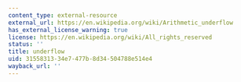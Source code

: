 ```yaml
---
content_type: external-resource
external_url: https://en.wikipedia.org/wiki/Arithmetic_underflow
has_external_license_warning: true
license: https://en.wikipedia.org/wiki/All_rights_reserved
status: ''
title: underflow
uid: 31558313-34e7-477b-8d34-504788e514e4
wayback_url: ''
---
```

